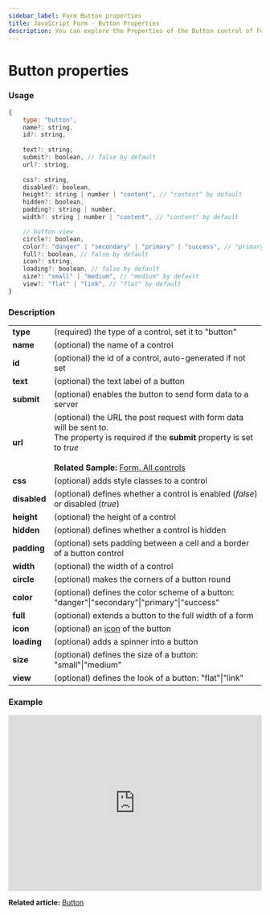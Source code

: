```yaml
---
sidebar_label: Form Button properties
title: JavaScript Form - Button Properties 
description: You can explore the Properties of the Button control of Form in the documentation of the DHTMLX JavaScript UI library. Browse developer guides and API reference, try out code examples and live demos, and download a free 30-day evaluation version of DHTMLX Suite.
---
```


# Button properties

### Usage

~~~js
{
	type: "button",
	name?: string,
	id?: string,
	
	text?: string,
	submit?: boolean, // false by default
	url?: string,
	
	css?: string,
	disabled?: boolean,
	height?: string | number | "content", // "content" by default
	hidden?: boolean,
	padding?: string | number,
	width?: string | number | "content", // "content" by default

	// button view
	circle?: boolean,
	color?: "danger" | "secondary" | "primary" | "success", // "primary" by default
	full?: boolean, // false by default
	icon?: string,
	loading?: boolean, // false by default
	size?: "small" | "medium", // "medium" by default
	view?: "flat" | "link", // "flat" by default
}
~~~

### Description

<table>
	<tbody>
        <tr>
			<td><b>type</b></td>
			<td>(required) the type of a control, set it to "button" </td>
		</tr>
		<tr>
			<td><b>name</b></td>
			<td>(optional) the name of a control </td>
		</tr>
		<tr>
			<td><b>id</b></td>
			<td>(optional) the id of a control, auto-generated if not set </td>
		</tr>
		<tr>
			<td><b>text</b></td>
			<td>(optional) the text label of a button </td>
		</tr>
		<tr>
			<td><b>submit</b></td>
			<td>(optional) enables the button to send form data to a server </td>
		</tr>
		<tr>
			<td><b>url</b></td>
			<td>(optional) the URL the post request with form data will be sent to. <br>The property is required if the <b>submit</b> property is set to <i>true</i><br/><br><b>Related Sample: </b><a href="https://snippet.dhtmlx.com/ikyyekxq" target="_blank">Form. All controls</a>
			</td>
		</tr>
		<tr>
			<td><b>css</b></td>
			<td>(optional) adds style classes to a control </td>
		</tr>
		<tr>
			<td><b>disabled</b></td>
			<td>(optional) defines whether a control is enabled (<i>false</i>) or disabled (<i>true</i>) </td>
		</tr>
		<tr>
			<td><b>height</b></td>
			<td>(optional) the height of a control </td>
		</tr>
		<tr>
			<td><b>hidden</b></td>
			<td>(optional) defines whether a control is hidden</td>
		</tr>
		<tr>
			<td><b>padding</b></td>
			<td>(optional) sets padding between a cell and a border of a button control</td>
		</tr>
		<tr>
			<td><b>width</b></td>
			<td>(optional) the width of a control </td>
		</tr>
		<tr>
			<td><b>circle</b></td>
			<td>(optional) makes the corners of a button round</td>
		</tr>
		<tr>
			<td><b>color</b></td>
			<td>(optional) defines the color scheme of a button: "danger"|"secondary"|"primary"|"success"</td>
		</tr>
		<tr>
			<td><b>full</b></td>
			<td>(optional) extends a button to the full width of a form</td>
		</tr>
		<tr>
			<td><b>icon</b></td>
			<td>(optional) an <a href="../../../../helpers/icon">icon</a> of the button</td>
		</tr>
		<tr>
			<td><b>loading</b></td>
			<td>(optional) adds a spinner into a button</td>
		</tr>
		<tr>
			<td><b>size</b></td>
			<td>(optional) defines the size of a button: "small"|"medium"</td>
		</tr>
		<tr>
			<td><b>view</b></td>
			<td>(optional) defines the look of a button: "flat"|"link"</td>
		</tr>
    </tbody>
</table>

### Example

<iframe src="https://snippet.dhtmlx.com/qgxzwyfa?mode=js" frameborder="0" class="snippet_iframe" width="100%" height="350"></iframe>

**Related article:** [Button](form/button.md)